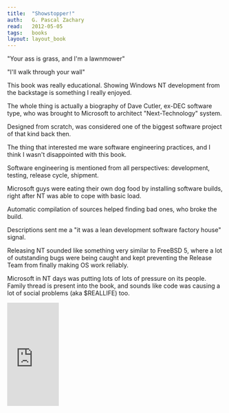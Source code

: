 ```yaml
---
title:	"Showstopper!"
auth:	G. Pascal Zachary
read:	2012-05-05
tags:	books
layout: layout_book
---
```





"Your ass is grass, and I'm a lawnmower"

"I'll walk through your wall"

This book was really educational. Showing Windows NT development from the
backstage is something I really enjoyed.

The whole thing is actually a biography of Dave Cutler, ex-DEC software
type, who was brought to Microsoft to architect "Next-Technology" system.

Designed from scratch, was considered one of the biggest software project of
that kind back then.

The thing that interested me ware software engineering practices, and I
think I wasn't disappointed with this book.

Software engineering is mentioned from all perspectives: development,
testing, release cycle, shipment.

Microsoft guys were eating their own dog food by installing software builds,
right after NT was able to cope with basic load.

Automatic compilation of sources helped finding bad ones, who broke the build.

Descriptions sent me a "it was a lean development software factory house"
signal.

Releasing NT sounded like something very similar to FreeBSD 5, where a lot
of outstanding bugs were being caught and kept preventing the Release Team
from finally making OS work reliably.

Microsoft in NT days was putting lots of lots of pressure on its people.
Family thread is present into the book, and sounds like code was causing a
lot of social problems (aka $REALLIFE) too.


<iframe src="http://rcm.amazon.com/e/cm?lt1=_blank&bc1=FFFFFF&IS2=1&npa=1&bg1=FFFFFF&fc1=000000&lc1=FF0000&t=wojcadamkoszh-20&o=1&p=8&l=as4&m=amazon&f=ifr&ref=ss_til&asins=0029356717" style="width:120px;height:240px;" scrolling="no" marginwidth="0" marginheight="0" frameborder="0"></iframe>

